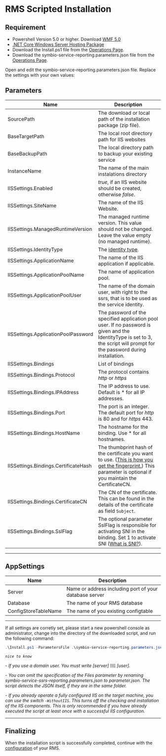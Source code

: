 # RMS Scripted Installation

## Requirement

- Powershell Version 5.0 or higher. Download [WMF 5.0](https://www.microsoft.com/en-us/download/details.aspx?id=50395)
- [.NET Core Windows Server Hosting Package](https://www.microsoft.com/net/download/dotnet-core/2.1)
- Download the Install.ps1 file from the [Operations Page](http://operations.symbioworld.com/).
- Download the symbio-service-reporting.parameters.json file from the [Operations Page](http://operations.symbioworld.com/).

Open and edit the symbio-service-reporting.parameters.json file.
Replace the settings with your own values:

## Parameters

| Name | Description |
| --- | --- |
| SourcePath | The download or local path of the installation package (zip file).
| BaseTargetPath | The local root directory path for IIS websites
| BaseBackupPath | The local directory path to backup your existing service
| InstanceName | The name of the main instalations directory
| IISSettings.Enabled | *true*, if an IIS website should be created, otherwise *false*.
| IISSettings.SiteName | The name of the IIS Website.
| IISSettings.ManagedRuntimeVersion | The managed runtime version. This value should not be changed. Leave the value empty (no managed runtime).
| IISSettings.IdentityType | The [identity type](https://docs.microsoft.com/en-us/iis/configuration/system.applicationhost/applicationpools/add/processmodel).
| IISSettings.ApplicationName | The name of the IIS application if applicable.
| IISSettings.ApplicationPoolName | The name of application pool.
| IISSettings.ApplicationPoolUser| The name of the domain user, with right to the ssrs, that is to be used as the service identity.
| IISSettings.ApplicationPoolPassword | The password of the specified application pool user. If no password is given and the IdentityType is set to 3, the script will prompt for the password during installation.
| IISSettings.Bindings | List of bindings
| IISSettings.Bindings.Protocol | The protocol contains *http* or *https*
| IISSettings.Bindings.IPAddress | The IP address to use. Default is * for all IP addresses.
| IISSettings.Bindings.Port | The port is an integer. The default port for *http* is 80 and for *https* 443.
| IISSettings.Bindings.HostName | The hostname for the binding. Use * for all hostnames.
| IISSettings.Bindings.CertificateHash | The thumbprint hash of the certificate you want to use. ([This is how you get the fingerprint.](https://docs.microsoft.com/en-us/dotnet/framework/wcf/feature-details/how-to-retrieve-the-thumbprint-of-a-certificate)) This parameter is optional if you maintain the CertificateCN.
| IISSettings.Bindings.CertificateCN | The CN of the certificate. This can be found in the details of the certificate as field `Subject`.
| IISSettings.Bindings.SslFlag | The optional parameter SslFlag is responsible for activating SNI in the binding. Set 1 to activate SNI ([What is SNI?](https://docs.microsoft.com/en-us/iis/get-started/whats-new-in-iis-8/iis-80-server-name-indication-sni-ssl-scalability)).

---

## AppSettings

| Name | Description
| --- | --- |
| Server| Name or address including port of your database server
| Database | The name of your RMS database
| ConfigStoreTableName | The name of you existing configtable

---
If all settings are corretly set, please start a new powershell console as administrator, change into the directory of the downloaded script, and run the following command:

```PowerShell
.\Install.ps1 -ParametersFile .\symbio-service-reporting.parameters.json
```

*`nice to know`*

*- If you use a domain user. You must write [server] \\\\\\\\ [user].*

*- You can omit the specification of the Files parameter by renaming symbio-service-ssrs-reporting.parameters.json to parameter.json. The script detects the JSON itself, if they are in the same folder.*

*- If you already operate a fully configured IIS on the target machine, you can use the switch `-WithoutIIS`. This turns off the checking and installation of the IIS components.
This is only recommended if you have already executed the script at least once with a successful IIS configuration.*

---

## Finalizing

When the installation script is successfully completed, continue with the [configuration](./RMSConfiguration.md#reporting-micro-service-and-config-store) of your RMS.